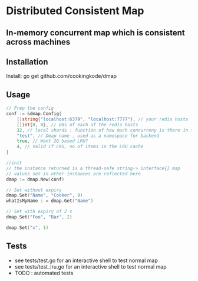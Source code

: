 # Distributed Consistent Map
## In-memory concurrent map which is consistent across machines


## Installation

Install:
	go get github.com/cookingkode/dmap

## Usage

```go
// Prep the config
conf := &dmap.Config{
	[]string{"localhost:6379", "localhost:7777"}, // your redis hosts
	[]int{0, 0}, // DBs of each of the redis hosts
	32, // local shards : function of how much concurreny is there in the app
	"test", // Dmap name , used as a namespace for backend
	true, // Want 2Q based LRU?
	4, // Valid if LRU, no of items in the LRU cache
}

//init 
// the instance returned is a thread-safe string-> interface{} map
// values set in other instances are reflected here
dmap := dmap.New(conf)

// Set without expiry
dmap.Set("Name", "Cooker", 0)
whatIsMyName : = dmap.Get("Name")

// Set with expiry of 2 s
dmap.Set("Foo", "Bar", 2)

dmap.Set("x", 1)


```

## Tests
* see tests/test.go for an interactive shell to test normal map
* see tests/test_lru.go for an interactive shell to test normal map
* TODO : automated tests
